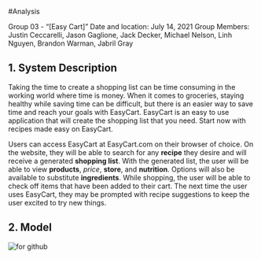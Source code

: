 
#Analysis

Group 03 - “[Easy Cart]”
Date and location: July 14, 2021
Group Members: Justin Ceccarelli, Jason Gaglione, Jack Decker, Michael Nelson, Linh Nguyen, Brandon Warman, Jabril Gray

## 1. System Description

Taking the time to create a shopping list can be time consuming in the working world where time is money. When it comes to groceries, staying healthy while saving time can be difficult, but there is an easier way to save time and reach your goals with EasyCart. EasyCart is an easy to use application that will create the shopping list that you need. Start now with recipes made easy on EasyCart.

Users can access EasyCart at EasyCart.com on their browser of choice. On the website, they will be able to search for any **recipe** they desire and will receive a generated **shopping list**. With the generated list, the user will be able to view **products**, *price*, **store**, and **nutrition**. Options will also be available to substitute **ingredients**. While shopping, the user will be able to check off items that have been added to their cart. The next time the user uses EasyCart, they may be prompted with recipe suggestions to keep the user excited to try new things.

## 2. Model

![for github](https://user-images.githubusercontent.com/64668567/125892214-756f88e8-5e49-46ab-b958-f97dc80adf26.PNG)

